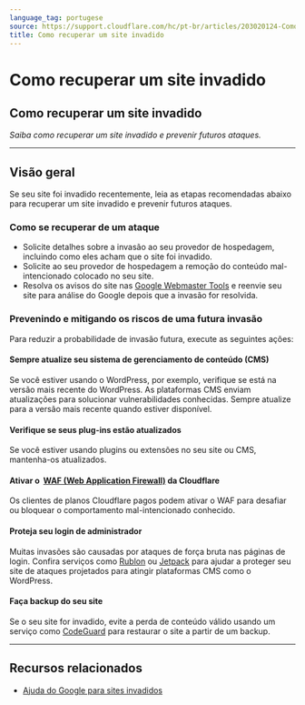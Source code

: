```yaml
---
language_tag: portugese
source: https://support.cloudflare.com/hc/pt-br/articles/203020124-Como-recuperar-um-site-invadido
title: Como recuperar um site invadido
---
```


# Como recuperar um site invadido

## Como recuperar um site invadido

_Saiba como recuperar um site invadido e prevenir futuros ataques._

___

## Visão geral

Se seu site foi invadido recentemente, leia as etapas recomendadas abaixo para recuperar um site invadido e prevenir futuros ataques.

### Como se recuperar de um ataque

-   Solicite detalhes sobre a invasão ao seu provedor de hospedagem, incluindo como eles acham que o site foi invadido.
-   Solicite ao seu provedor de hospedagem a remoção do conteúdo mal-intencionado colocado no seu site.
-   Resolva os avisos do site nas [Google Webmaster Tools](https://www.google.com/webmasters/tools) e reenvie seu site para análise do Google depois que a invasão for resolvida.

### Prevenindo e mitigando os riscos de uma futura invasão

Para reduzir a probabilidade de invasão futura, execute as seguintes ações:

#### Sempre atualize seu sistema de gerenciamento de conteúdo (CMS)

Se você estiver usando o WordPress, por exemplo, verifique se está na versão mais recente do WordPress. As plataformas CMS enviam atualizações para solucionar vulnerabilidades conhecidas. Sempre atualize para a versão mais recente quando estiver disponível.

#### Verifique se seus plug-ins estão atualizados

Se você estiver usando plugins ou extensões no seu site ou CMS, mantenha-os atualizados.

#### Ativar o  [WAF (Web Application Firewall)](https://www.cloudflare.com/waf) da Cloudflare

Os clientes de planos Cloudflare pagos podem ativar o WAF para desafiar ou bloquear o comportamento mal-intencionado conhecido.

#### Proteja seu login de administrador

Muitas invasões são causadas por ataques de força bruta nas páginas de login. Confira serviços como [Rublon](https://rublon.com/) ou [Jetpack](https://jetpack.com/features/security/) para ajudar a proteger seu site de ataques projetados para atingir plataformas CMS como o WordPress.

#### Faça backup do seu site

Se o seu site for invadido, evite a perda de conteúdo válido usando um serviço como [CodeGuard](https://www.cloudflare.com/apps/codeguard) para restaurar o site a partir de um backup.

___

## Recursos relacionados

-   [Ajuda do Google para sites invadidos](http://www.google.com/webmasters/hacked/)
